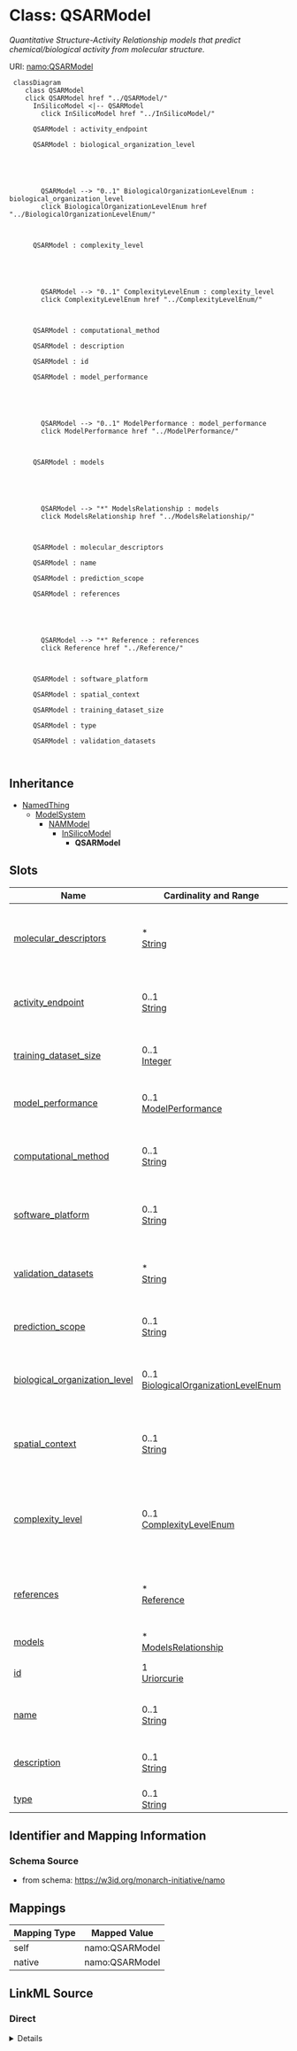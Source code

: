 

# Class: QSARModel 


_Quantitative Structure-Activity Relationship models that predict  chemical/biological activity from molecular structure._





URI: [namo:QSARModel](https://w3id.org/monarch-initiative/namo/QSARModel)





```mermaid
 classDiagram
    class QSARModel
    click QSARModel href "../QSARModel/"
      InSilicoModel <|-- QSARModel
        click InSilicoModel href "../InSilicoModel/"
      
      QSARModel : activity_endpoint
        
      QSARModel : biological_organization_level
        
          
    
        
        
        QSARModel --> "0..1" BiologicalOrganizationLevelEnum : biological_organization_level
        click BiologicalOrganizationLevelEnum href "../BiologicalOrganizationLevelEnum/"
    

        
      QSARModel : complexity_level
        
          
    
        
        
        QSARModel --> "0..1" ComplexityLevelEnum : complexity_level
        click ComplexityLevelEnum href "../ComplexityLevelEnum/"
    

        
      QSARModel : computational_method
        
      QSARModel : description
        
      QSARModel : id
        
      QSARModel : model_performance
        
          
    
        
        
        QSARModel --> "0..1" ModelPerformance : model_performance
        click ModelPerformance href "../ModelPerformance/"
    

        
      QSARModel : models
        
          
    
        
        
        QSARModel --> "*" ModelsRelationship : models
        click ModelsRelationship href "../ModelsRelationship/"
    

        
      QSARModel : molecular_descriptors
        
      QSARModel : name
        
      QSARModel : prediction_scope
        
      QSARModel : references
        
          
    
        
        
        QSARModel --> "*" Reference : references
        click Reference href "../Reference/"
    

        
      QSARModel : software_platform
        
      QSARModel : spatial_context
        
      QSARModel : training_dataset_size
        
      QSARModel : type
        
      QSARModel : validation_datasets
        
      
```





## Inheritance
* [NamedThing](NamedThing.md)
    * [ModelSystem](ModelSystem.md)
        * [NAMModel](NAMModel.md)
            * [InSilicoModel](InSilicoModel.md)
                * **QSARModel**



## Slots

| Name | Cardinality and Range | Description | Inheritance |
| ---  | --- | --- | --- |
| [molecular_descriptors](molecular_descriptors.md) | * <br/> [String](String.md) | Types of molecular descriptors used (topological, electronic, etc | direct |
| [activity_endpoint](activity_endpoint.md) | 0..1 <br/> [String](String.md) | Biological activity or property being predicted | direct |
| [training_dataset_size](training_dataset_size.md) | 0..1 <br/> [Integer](Integer.md) | Number of compounds in training dataset | direct |
| [model_performance](model_performance.md) | 0..1 <br/> [ModelPerformance](ModelPerformance.md) | Statistical performance metrics of the model | direct |
| [computational_method](computational_method.md) | 0..1 <br/> [String](String.md) | Primary computational method or algorithm used | [InSilicoModel](InSilicoModel.md) |
| [software_platform](software_platform.md) | 0..1 <br/> [String](String.md) | Software platform or programming language used | [InSilicoModel](InSilicoModel.md) |
| [validation_datasets](validation_datasets.md) | * <br/> [String](String.md) | Datasets used for model training and validation | [InSilicoModel](InSilicoModel.md) |
| [prediction_scope](prediction_scope.md) | 0..1 <br/> [String](String.md) | Scope and limitations of model predictions | [InSilicoModel](InSilicoModel.md) |
| [biological_organization_level](biological_organization_level.md) | 0..1 <br/> [BiologicalOrganizationLevelEnum](BiologicalOrganizationLevelEnum.md) | The level of biological organization represented by the model | [NAMModel](NAMModel.md) |
| [spatial_context](spatial_context.md) | 0..1 <br/> [String](String.md) | Description of spatial organization and context captured by the model | [NAMModel](NAMModel.md) |
| [complexity_level](complexity_level.md) | 0..1 <br/> [ComplexityLevelEnum](ComplexityLevelEnum.md) | Level of biological complexity represented (subcellular, cellular, tissue, or... | [NAMModel](NAMModel.md) |
| [references](references.md) | * <br/> [Reference](Reference.md) | Literature references that describe, validate, or support this model | [NAMModel](NAMModel.md) |
| [models](models.md) | * <br/> [ModelsRelationship](ModelsRelationship.md) |  | [ModelSystem](ModelSystem.md) |
| [id](id.md) | 1 <br/> [Uriorcurie](Uriorcurie.md) | A unique identifier for a thing | [NamedThing](NamedThing.md) |
| [name](name.md) | 0..1 <br/> [String](String.md) | A human-readable name for a thing | [NamedThing](NamedThing.md) |
| [description](description.md) | 0..1 <br/> [String](String.md) | A human-readable description for a thing | [NamedThing](NamedThing.md) |
| [type](type.md) | 0..1 <br/> [String](String.md) |  | [NamedThing](NamedThing.md) |










## Identifier and Mapping Information






### Schema Source


* from schema: https://w3id.org/monarch-initiative/namo




## Mappings

| Mapping Type | Mapped Value |
| ---  | ---  |
| self | namo:QSARModel |
| native | namo:QSARModel |






## LinkML Source

<!-- TODO: investigate https://stackoverflow.com/questions/37606292/how-to-create-tabbed-code-blocks-in-mkdocs-or-sphinx -->

### Direct

<details>
```yaml
name: QSARModel
description: Quantitative Structure-Activity Relationship models that predict  chemical/biological
  activity from molecular structure.
from_schema: https://w3id.org/monarch-initiative/namo
is_a: InSilicoModel
attributes:
  molecular_descriptors:
    name: molecular_descriptors
    description: Types of molecular descriptors used (topological, electronic, etc.)
    from_schema: https://w3id.org/monarch-initiative/namo
    rank: 1000
    domain_of:
    - QSARModel
    multivalued: true
  activity_endpoint:
    name: activity_endpoint
    description: Biological activity or property being predicted
    from_schema: https://w3id.org/monarch-initiative/namo
    rank: 1000
    domain_of:
    - QSARModel
  training_dataset_size:
    name: training_dataset_size
    description: Number of compounds in training dataset
    from_schema: https://w3id.org/monarch-initiative/namo
    rank: 1000
    domain_of:
    - QSARModel
    range: integer
  model_performance:
    name: model_performance
    description: Statistical performance metrics of the model
    from_schema: https://w3id.org/monarch-initiative/namo
    rank: 1000
    domain_of:
    - QSARModel
    range: ModelPerformance
    inlined: true

```
</details>

### Induced

<details>
```yaml
name: QSARModel
description: Quantitative Structure-Activity Relationship models that predict  chemical/biological
  activity from molecular structure.
from_schema: https://w3id.org/monarch-initiative/namo
is_a: InSilicoModel
attributes:
  molecular_descriptors:
    name: molecular_descriptors
    description: Types of molecular descriptors used (topological, electronic, etc.)
    from_schema: https://w3id.org/monarch-initiative/namo
    rank: 1000
    alias: molecular_descriptors
    owner: QSARModel
    domain_of:
    - QSARModel
    range: string
    multivalued: true
  activity_endpoint:
    name: activity_endpoint
    description: Biological activity or property being predicted
    from_schema: https://w3id.org/monarch-initiative/namo
    rank: 1000
    alias: activity_endpoint
    owner: QSARModel
    domain_of:
    - QSARModel
    range: string
  training_dataset_size:
    name: training_dataset_size
    description: Number of compounds in training dataset
    from_schema: https://w3id.org/monarch-initiative/namo
    rank: 1000
    alias: training_dataset_size
    owner: QSARModel
    domain_of:
    - QSARModel
    range: integer
  model_performance:
    name: model_performance
    description: Statistical performance metrics of the model
    from_schema: https://w3id.org/monarch-initiative/namo
    rank: 1000
    alias: model_performance
    owner: QSARModel
    domain_of:
    - QSARModel
    range: ModelPerformance
    inlined: true
  computational_method:
    name: computational_method
    description: Primary computational method or algorithm used
    from_schema: https://w3id.org/monarch-initiative/namo
    rank: 1000
    alias: computational_method
    owner: QSARModel
    domain_of:
    - InSilicoModel
    range: string
  software_platform:
    name: software_platform
    description: Software platform or programming language used
    from_schema: https://w3id.org/monarch-initiative/namo
    rank: 1000
    alias: software_platform
    owner: QSARModel
    domain_of:
    - InSilicoModel
    range: string
  validation_datasets:
    name: validation_datasets
    description: Datasets used for model training and validation
    from_schema: https://w3id.org/monarch-initiative/namo
    rank: 1000
    alias: validation_datasets
    owner: QSARModel
    domain_of:
    - InSilicoModel
    range: string
    multivalued: true
  prediction_scope:
    name: prediction_scope
    description: Scope and limitations of model predictions
    from_schema: https://w3id.org/monarch-initiative/namo
    rank: 1000
    alias: prediction_scope
    owner: QSARModel
    domain_of:
    - InSilicoModel
    range: string
  biological_organization_level:
    name: biological_organization_level
    description: The level of biological organization represented by the model
    from_schema: https://w3id.org/monarch-initiative/namo
    rank: 1000
    alias: biological_organization_level
    owner: QSARModel
    domain_of:
    - NAMModel
    range: BiologicalOrganizationLevelEnum
  spatial_context:
    name: spatial_context
    description: Description of spatial organization and context captured by the model
    from_schema: https://w3id.org/monarch-initiative/namo
    rank: 1000
    alias: spatial_context
    owner: QSARModel
    domain_of:
    - NAMModel
    range: string
  complexity_level:
    name: complexity_level
    description: Level of biological complexity represented (subcellular, cellular,
      tissue, organ, system)
    from_schema: https://w3id.org/monarch-initiative/namo
    rank: 1000
    alias: complexity_level
    owner: QSARModel
    domain_of:
    - NAMModel
    range: ComplexityLevelEnum
  references:
    name: references
    description: Literature references that describe, validate, or support this model
    from_schema: https://w3id.org/monarch-initiative/namo
    rank: 1000
    alias: references
    owner: QSARModel
    domain_of:
    - NAMModel
    range: Reference
    multivalued: true
    inlined: true
    inlined_as_list: true
  models:
    name: models
    from_schema: https://w3id.org/monarch-initiative/namo
    rank: 1000
    alias: models
    owner: QSARModel
    domain_of:
    - ModelSystem
    range: ModelsRelationship
    multivalued: true
  id:
    name: id
    description: A unique identifier for a thing
    from_schema: https://w3id.org/monarch-initiative/namo
    rank: 1000
    slot_uri: schema:identifier
    identifier: true
    alias: id
    owner: QSARModel
    domain_of:
    - NamedThing
    - Reference
    range: uriorcurie
    required: true
  name:
    name: name
    description: A human-readable name for a thing
    from_schema: https://w3id.org/monarch-initiative/namo
    rank: 1000
    slot_uri: schema:name
    alias: name
    owner: QSARModel
    domain_of:
    - NamedThing
    range: string
  description:
    name: description
    description: A human-readable description for a thing
    from_schema: https://w3id.org/monarch-initiative/namo
    rank: 1000
    slot_uri: schema:description
    alias: description
    owner: QSARModel
    domain_of:
    - NamedThing
    range: string
  type:
    name: type
    from_schema: https://w3id.org/monarch-initiative/namo
    rank: 1000
    designates_type: true
    alias: type
    owner: QSARModel
    domain_of:
    - NamedThing
    range: string

```
</details>